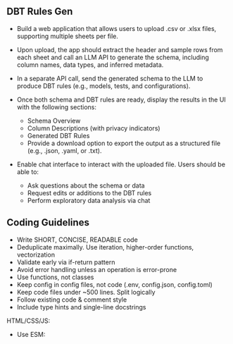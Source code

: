## DBT Rules Gen

- Build a web application that allows users to upload .csv or .xlsx files, supporting multiple sheets per file.
- Upon upload, the app should extract the header and sample rows from each sheet and call an LLM API to generate the schema, including column names, data types, and inferred metadata.
- In a separate API call, send the generated schema to the LLM to produce DBT rules (e.g., models, tests, and configurations).
- Once both schema and DBT rules are ready, display the results in the UI with the following sections:

    - Schema Overview
    - Column Descriptions (with privacy indicators)
    - Generated DBT Rules
    - Provide a download option to export the output as a structured file (e.g., .json, .yaml, or .txt).

- Enable chat interface to interact with the uploaded file. Users should be able to:

    - Ask questions about the schema or data
    - Request edits or additions to the DBT rules
    - Perform exploratory data analysis via chat

## Coding Guidelines

- Write SHORT, CONCISE, READABLE code
- Deduplicate maximally. Use iteration, higher-order functions, vectorization
- Validate early via if-return pattern
- Avoid error handling unless an operation is error-prone
- Use functions, not classes
- Keep config in config files, not code (.env, config.json, config.toml)
- Keep code files under ~500 lines. Split logically
- Follow existing code & comment style
- Include type hints and single-line docstrings

HTML/CSS/JS:

- Use ESM: <script type="module">
- No TypeScript. Only JavaScript
- Use MODERN JavaScript. Minimize libraries
- Use hyphenated HTML class/ID names (id="user-id" not id="userId")
- For single line if / for statements, avoid { blocks }
- Show full errors to the user (beautifully) instead of console.error()
- Show a loading indicator while waiting for fetch()
- Avoid document.createElement. Use .insertAdjacentHTML / .replaceChildren (or lit-html)
- Use Bootstrap classes for CSS. Strictly NO custom CSS.

Linting:

JS, MD: npx -y prettier@3.5 --print-width=120 '**/*.js' '**/*.md'
HTML: npx -y js-beautify@1 '**/*.html' --type html --replace --indent-size 2 --max-preserve-newlines 1 --end-with-newline

For LLM Provider use https://github.com/sanand0/bootstrap-llm-provider :
Usage :

``` js

import { openaiConfig } from "https://cdn.jsdelivr.net/npm/bootstrap-llm-provider@1.2";

// Basic Config - Opens a model and asks user for provider details
const { baseUrl, apiKey, models } = await openaiConfig();

// API key is optional if your provider doesn't require one

// Always Show Modal - even if user has provided information before
const { baseUrl, apiKey, models } = await openaiConfig({ show: true });

// Custom Base URLs (datalist)
const { baseUrl, apiKey, models } = await openaiConfig({
  defaultBaseUrls: ["https://api.openai.com/v1", "https://openrouter.com/api/v1"],
});

// Base URL Options (select)
const { baseUrl, apiKey, models } = await openaiConfig({
  baseUrls: [
    { url: "https://api.openai.com/v1", name: "OpenAI" },
    { url: "https://openrouter.com/api/v1", name: "OpenRouter" },
  ],
  // baseUrls overrides defaultBaseUrls
});

// Custom Storage - store in sessionStorage.llmProvider
const { baseUrl, apiKey, models } = await openaiConfig({ storage: sessionStorage, key: "llmProvider" });

// Custom Labels
const { baseUrl, apiKey, models } = await openaiConfig({
  title: "Pick a provider",
  baseUrlLabel: "Your URL",
  apiKeyLabel: "Your Key",
  buttonLabel: "Save",
});

// Help HTML
const { baseUrl, apiKey, models } = await openaiConfig({
  help: '<div class="alert alert-info">Get your key from <a href="/">here</a></div>',
  show: true,
});

```
